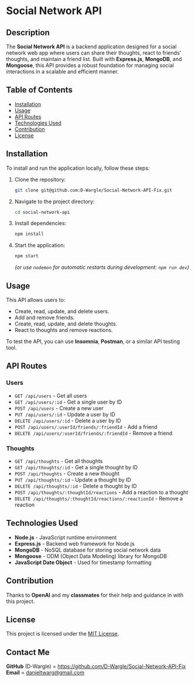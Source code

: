 # Social Network API

## Description
The **Social Network API** is a backend application designed for a social network web app where users can share their thoughts, react to friends' thoughts, and maintain a friend list. Built with **Express.js**, **MongoDB**, and **Mongoose**, this API provides a robust foundation for managing social interactions in a scalable and efficient manner.

## Table of Contents
- [Installation](#installation)
- [Usage](#usage)
- [API Routes](#api-routes)
- [Technologies Used](#technologies-used)
- [Contribution](#contribution)
- [License](#license)

## Installation
To install and run the application locally, follow these steps:

1. Clone the repository:
   ```sh
   git clone git@github.com:D-Wargle/Social-Network-API-Fix.git
   ```
2. Navigate to the project directory:
   ```sh
   cd social-network-api
   ```
3. Install dependencies:
   ```sh
   npm install
   ```
4. Start the application:
   ```sh
   npm start
   ```
   *(or use `nodemon` for automatic restarts during development: `npm run dev`)*

## Usage
This API allows users to:
- Create, read, update, and delete users.
- Add and remove friends.
- Create, read, update, and delete thoughts.
- React to thoughts and remove reactions.

To test the API, you can use **Insomnia**, **Postman**, or a similar API testing tool.

## API Routes

### Users
- `GET /api/users` - Get all users
- `GET /api/users/:id` - Get a single user by ID
- `POST /api/users` - Create a new user
- `PUT /api/users/:id` - Update a user by ID
- `DELETE /api/users/:id` - Delete a user by ID
- `POST /api/users/:userId/friends/:friendId` - Add a friend
- `DELETE /api/users/:userId/friends/:friendId` - Remove a friend

### Thoughts
- `GET /api/thoughts` - Get all thoughts
- `GET /api/thoughts/:id` - Get a single thought by ID
- `POST /api/thoughts` - Create a new thought
- `PUT /api/thoughts/:id` - Update a thought by ID
- `DELETE /api/thoughts/:id` - Delete a thought by ID
- `POST /api/thoughts/:thoughtId/reactions` - Add a reaction to a thought
- `DELETE /api/thoughts/:thoughtId/reactions/:reactionId` - Remove a reaction

## Technologies Used
- **Node.js** - JavaScript runtime environment
- **Express.js** - Backend web framework for Node.js
- **MongoDB** - NoSQL database for storing social network data
- **Mongoose** - ODM (Object Data Modeling) library for MongoDB
- **JavaScript Date Object** - Used for timestamp formatting


## Contribution
Thanks to **OpenAI** and my **classmates** for their help and guidance in with this project.

## License
This project is licensed under the [MIT License](LICENSE).

## Contact Me
**GitHub** (D-Wargle) = https://github.com/D-Wargle/Social-Network-API-Fix
**Email** = danieltwarg@gmail.com



